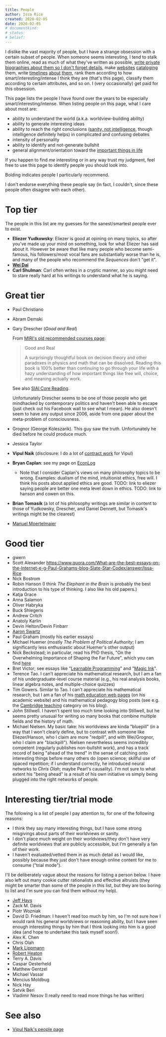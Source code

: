 ```yaml
---
title: People
author: Issa Rice
created: 2020-02-05
date: 2020-02-05
# documentkind:
# status:
# belief:
---
```


I dislike the vast majority of people, but I have a strange obsession with a certain subset of people. When someone seems interesting, I tend to stalk them online, read as much of what they've written as possible, [write private biographies about them so I don't forget details](https://contractwork.vipulnaik.com/venue.php?venue=People+repo), make [websites](https://orgwatch.issarice.com/) [cataloging](https://aiwatch.issarice.com/) them, write [timelines](https://timelines.issarice.com/wiki/Timeline_of_Wei_Dai_publications) [about](https://timelines.issarice.com/wiki/Timeline_of_Carl_Shulman_publications) [them](https://timelines.issarice.com/wiki/Timeline_of_TempleOS), rank them according to how smart/interesting/intense I think they are (that's this page), classify them according to certain attributes, and so on. I (very occasionally) get paid for this obsession.

This page lists the people I have found over the years to be especially smart/interesting/intense.
When listing people on this page, what I care about most are:

- ability to understand the world (a.k.a. worldview-building ability)
- ability to generate interesting ideas
- ability to reach the right conclusions ([sanity, not intelligence](https://www.greaterwrong.com/posts/GfHdNfqxe3cSCfpHL/the-absent-minded-driver/comment/mxGKrM6nYGGPs4nhG), though intelligence definitely helps) in complicated and confusing debates
- intensity of personality
- ability to identify and not-generate bullshit
- general alignment/orientation toward the [important things in life](http://lesswrong.com/lw/khf/six_plausible_metaethical_alternatives/)

If you happen to find _me_ interesting or in any way trust my judgment, feel
free to use this page to identify people you should look into.

Bolding indicates people I particularly recommend.

I don't endorse everything these people say (in fact, I couldn't, since these
people often disagree with each other).

# Top tier

The people in this list are my guesses for the sanest/smartest people ever to
exist.

- **Eliezer Yudkowsky**:
  Eliezer is good at opining on many topics, so after you've made up your
  mind on something, look for what Eliezer has said about it.
  However be aware that like many people who become semi-famous, his
  followers/most vocal fans are substantially worse than he is, and many of
  the people who recommend the _Sequences_ don't "get it".
- **[Wei Dai]()**
- **Carl Shulman**:
  Carl often writes in a cryptic manner, so you might
  need to stare really hard at his writings to understand what he is
  saying.

# Great tier

- Paul Christiano
- Abram Demski

- Gary Drescher (*Good and Real*)

  From [MIRI's old recommended courses
  page](https://web.archive.org/web/20140403193242/http://intelligence.org/courses):

  > Good and Real
  >
  > A surprisingly thoughtful book on decision theory and other paradoxes
  > in physics and math that can be dissolved. Reading this book is 100%
  > better than continuing to go through your life with a hazy
  > understanding of how important things like free will, choice, and
  > meaning actually work.

  See also [SIAI Core Reading](https://web.archive.org/web/20111201125142/http://singinst.org:80/reading/corereading/).

  Unfortunately Drescher seems to be one of those people who get mindhacked
  by contemporary politics and haven't been able to escape (just check out
  his Facebook wall to see what I mean).  He also doesn't seem to have any
  output since 2006, aside from one paper about the meta-problem of consciousness.

- Grognor (George Koleszarik). This guy saw the truth. Unfortunately he died before he could produce much.
- Jessica Taylor
- **Vipul Naik** (disclosure: I do a lot of [contract work](https://contractwork.vipulnaik.com/worker.php?worker=Issa+Rice) for Vipul)
- **Bryan Caplan**: see my page on [EconLog]()
  - Note that I consider Caplan's views on many philosophy topics to be
    wrong. Examples: dualism of the mind, intuitionist ethics, free will.
    I think his posts about applied ethics are good.
    TODO: link to eliezer saying people are better one meta level down in
    ethics.
    TODO: link to hanson and cowen on this.
- **Brian Tomasik** (a lot of his philosophy writings are similar in
  content to those of Yudkowsky, Drescher, and Daniel Dennett, but
  Tomasik's writings might be the clearest)
- [Manuel Moertelmaier](http://hagiograffiti.blogspot.com/)

# Good tier

- gwern
- Scott Alexander <https://www.quora.com/What-are-the-best-essays-on-the-Internet-e-g-Paul-Grahams-blog-Slate-Star-Codex/answer/Issa-Rice>
- Nick Bostrom
- Robin Hanson (I think _The Elephant in the Brain_ is probably the best
  introduction to his type of thinking. I also like his old papers.)
- Katja Grace
- Anna Salamon
- Oliver Habryka
- Buck Shlegeris
- Andrew Critch
- Anatoly Karlin
- Devin Helton/Devin Finbarr
- [Aaron Swartz](http://www.slate.com/articles/technology/technology/2013/02/aaron_swartz_he_wanted_to_save_the_world_why_couldn_t_he_save_himself.3.html)
- Paul Graham (mostly his earlier essays)
- Michael Huemer (mostly _The Problem of Political Authority_; I am significantly less enthusiastic about Huemer's other output)
- Nick Beckstead; in particular, read his PhD thesis, "On the
  Overwhelming Importance of Shaping the Far Future", which you can
  find [here](http://www.nickbeckstead.com/research)
- Bret Victor; see essays like "[Learnable Programming](http://worrydream.com/LearnableProgramming/)" and "[Magic Ink](http://worrydream.com/MagicInk/)".
- Terence Tao. I can't appreciate his mathematical research, but I am a fan
  of his undergraduate-level course material (e.g., his real analysis
  books, linear algebra notes, and multiple-choice quizzes)
- Tim Gowers. Similar to Tao. I can't appreciate his mathematical research,
  but I am a fan of his [math education web pages](https://www.dpmms.cam.ac.uk/~wtg10/mathsindex.html) (on his academic website)
  and his mathematical pedagogy blog posts (see e.g. the [Cambridge teaching](https://gowers.wordpress.com/category/cambridge-teaching/) category on his blog).
- John Stillwell. I haven't spent too much time looking into Stillwell, but
  he seems pretty unusual for writing so many books that combine multiple
  fields and the history of math.
- Michael Nielsen. My basic take: his worldviews are kinda "bluepill" (in a
  way that I won't clearly define, but to contrast with someone like
  Eliezer/Hanson, who I claim are more "redpill", and with Wei/Grognor, who I claim are "blackpill").  Nielsen nevertheless
  seems incredibly competent (regularly publishes non-bullshit work), and
  has a track record of being "ahead of the trend" in the sense of catching
  onto interesting things before many others do (open science; skillful use
  of spaced repetition; if I understand correctly, he introduced neural
  networks to _Chris Olah_; maybe Pearl's causality).  I'm not sure to
  what extent his "being ahead" is a result of his own initiative vs simply
  being plugged into the right networks of people.

# Interesting tier/trial mode

The following is a list of people I pay attention to, for one of the following reasons:

- I think they say many interesting things, but I have some strong misgivings
  about parts of their worldviews or sanity.
- I don't place much weight on their worldviews/they don't have very definite
  worldviews that are publicly accessible, but I'm generally a fan of their
  work.
- I haven't evaluated/vetted them in as much detail as I would like, possibly
  because they just don't have enough online content for me to consume ("trial mode").

I'll be deliberately vague about the reasons for listing a person below. I have
also left out many cookie cutter rationalists and effective altruists (they
might be smarter than some of the people in this list, but they are too boring
to list and I'm sure you can find them without my help).

- [Jeff Hays](http://factsanddetails.com/)
- Zack M. Davis
- Piotr Wozniak
- David D. Friedman: I haven't read too much by him, so I'm not sure how I
  would rank his general worldviews or reasoning ability, but I have seen
  enough interesting things by him that I think looking into him is a good
  idea (and hope to undertake this task myself soon!).
- Alex K. Chen
- Chris Olah
- [Mark Lippmann](https://meditationstuff.wordpress.com/)
- [Robert Heaton](https://robertheaton.com/)
- Terry A. Davis
- Caspar Oesterheld
- Matthew Gentzel
- Michael Vassar
- Mencius Moldbug
- Nick Hay
- Satvik Beri
- Vladimir Nesov (I really need to read more things he has written)

# See also

- [Vipul Naik's people page](https://vipulnaik.com/people/)
